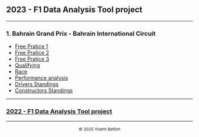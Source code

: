 ## 2023 - F1 Data Analysis Tool project

---

### 1. Bahrain Grand Prix - Bahrain International Circuit

  - [Free Pratice 1](/page/FP1/2023-03-05_Bahrain_Grand_Prix)  
  - [Free Pratice 2](/page/FP2/2023-03-05_Bahrain_Grand_Prix)
  - [Free Pratice 3](/page/FP3/2023-03-05_Bahrain_Grand_Prix)
  - [Qualifying](/page/Qualifying/2023-03-05_Bahrain_Grand_Prix) 
  - [Race](/page/Race/2023-03-05_Bahrain_Grand_Prix)
  - [Performance analysis](/page/Performance/2023-03-05_Bahrain_Grand_Prix)
  - [Drivers Standings](/page/standings/drivers/2023-03-05_Bahrain_Grand_Prix)
  - [Constructors Standings](/page/standings/constructors/2023-03-05_Bahrain_Grand_Prix)


---

### [2022 - F1 Data Analysis Tool project](/page/f1-2022)

---

<div style="text-align: center">
  <p style="font-size:11px">&copy; 2025 Yoann Betton</p>
</div>

<!-- ---

<p style="font-size:11px">Page generated from <a href="https://github.com/yoannbtn/yoannbtn.github.io">github.com/yoannbtn</a>.</p> -->